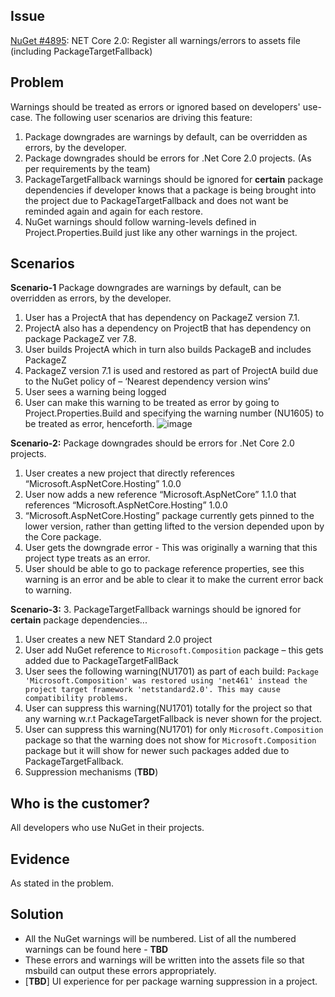 ## Issue
[NuGet #4895](https://github.com/NuGet/Home/issues/4895): NET Core 2.0: Register all warnings/errors to assets file (including PackageTargetFallback)

## Problem
Warnings should be treated as errors or ignored based on developers' use-case. 
The following user scenarios are driving this feature: 
1. Package downgrades are warnings by default, can be overridden as errors, by the developer.
2. Package downgrades should be errors for .Net Core 2.0 projects. (As per requirements by the team) 
3. PackageTargetFallback warnings should be ignored for **certain** package dependencies if developer knows that a package is being brought into the project due to PackageTargetFallback and does not want be reminded again and again for each restore.
4. NuGet warnings should follow warning-levels defined in Project.Properties.Build just like any other warnings in the project.

## Scenarios
**Scenario-1** Package downgrades are warnings by default, can be overridden as errors, by the developer.
1. User has a ProjectA that has dependency on PackageZ version 7.1. 
2. ProjectA also has a dependency on ProjectB that has dependency on package PackageZ ver 7.8.
3. User builds ProjectA which in turn also builds PackageB and includes PackageZ
4. PackageZ version 7.1 is used and restored as part of ProjectA build due to the NuGet policy of – ‘Nearest dependency version wins’
5. User sees a warning being logged 
6. User can make this warning to be treated as error by going to Project.Properties.Build and specifying the warning number (NU1605) to be treated as error, henceforth.
![image](https://cloud.githubusercontent.com/assets/14800916/26081463/b1155498-397f-11e7-8c92-f832c1b71339.png)

**Scenario-2:** Package downgrades should be errors for .Net Core 2.0 projects.
1. User creates a new project that directly references “Microsoft.AspNetCore.Hosting” 1.0.0
2. User now adds a new reference “Microsoft.AspNetCore” 1.1.0 that references “Microsoft.AspNetCore.Hosting” 1.0.0
3. “Microsoft.AspNetCore.Hosting”  package currently gets pinned to the lower version, rather than getting lifted to the version depended upon by the Core package. 
4. User gets the downgrade error - This was originally a warning that this project type treats as an error.
5. User should be able to go to package reference properties, see this warning is an error and be able to clear it to make the current error back to warning.

**Scenario-3:** 3. PackageTargetFallback warnings should be ignored for **certain** package dependencies...
1. User creates a new NET Standard 2.0 project
2. User add NuGet reference to `Microsoft.Composition` package – this gets added due to PackageTargetFallBack
3. User sees the following warning(NU1701) as part of each build:
`Package 'Microsoft.Composition' was restored using 'net461' instead the project target framework 'netstandard2.0'. This may cause compatibility problems.`
4. User can suppress this warning(NU1701) totally for the project so that any warning w.r.t PackageTargetFallback is never shown for the project.
5. User can suppress this warning(NU1701) for only `Microsoft.Composition` package so that the warning does not show for `Microsoft.Composition` package but it will show for newer such packages added due to PackageTargetFallback. 
6. Suppression mechanisms (**TBD**)

## Who is the customer?
All developers who use NuGet in their projects.

## Evidence
As stated in the problem.

## Solution
* All the NuGet warnings will be numbered. List of all the numbered warnings can be found here - **TBD**
* These errors and warnings will be written into the assets file so that msbuild can output these errors appropriately.
* [**TBD**] UI experience for per package warning suppression in a project. 